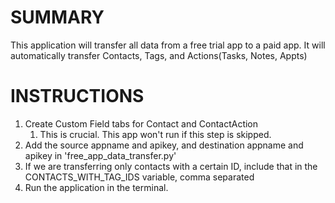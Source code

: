 # SUMMARY

This application will transfer all data from a free trial app to a paid app.
It will automatically transfer Contacts, Tags, and Actions(Tasks, Notes, Appts)

# INSTRUCTIONS

1. Create Custom Field tabs for Contact and ContactAction
    1. This is crucial.  This app won't run if this step is skipped.
2. Add the source appname and apikey, and destination appname and apikey in 'free_app_data_transfer.py'
3. If we are transferring only contacts with a certain ID, include that in the CONTACTS_WITH_TAG_IDS variable, comma separated
4. Run the application in the terminal.